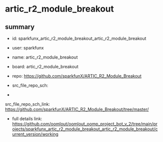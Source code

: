 # artic_r2_module_breakout
 
## summary 
* id: sparkfunx_artic_r2_module_breakout_artic_r2_module_breakout
* user: sparkfunx
* name: artic_r2_module_breakout
* board: artic_r2_module_breakout
* repo: https://github.com/sparkfunX/ARTIC_R2_Module_Breakout



* src_file_repo_sch: 
*
 src_file_repo_sch_link: https://github.com/sparkfunX/ARTIC_R2_Module_Breakout/tree/master/
* full details link: https://github.com/oomlout/oomlout_oomp_project_bot_v_2/tree/main/projects/sparkfunx_artic_r2_module_breakout_artic_r2_module_breakout/current_version/working  






